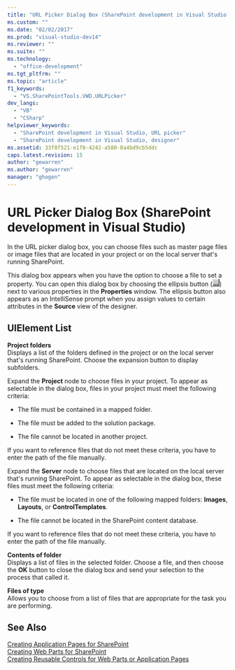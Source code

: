 ```yaml
---
title: "URL Picker Dialog Box (SharePoint development in Visual Studio) | Microsoft Docs"
ms.custom: ""
ms.date: "02/02/2017"
ms.prod: "visual-studio-dev14"
ms.reviewer: ""
ms.suite: ""
ms.technology: 
  - "office-development"
ms.tgt_pltfrm: ""
ms.topic: "article"
f1_keywords: 
  - "VS.SharePointTools.VWD.URLPicker"
dev_langs: 
  - "VB"
  - "CSharp"
helpviewer_keywords: 
  - "SharePoint development in Visual Studio, URL picker"
  - "SharePoint development in Visual Studio, designer"
ms.assetid: 33f8f521-e1f8-4242-a580-8a4bd9cb5ddc
caps.latest.revision: 15
author: "gewarren"
ms.author: "gewarren"
manager: "ghogen"
---
```

# URL Picker Dialog Box (SharePoint development in Visual Studio)
  In the URL picker dialog box, you can choose files such as master page files or image files that are located in your project or on the local server that's running SharePoint.  
  
 This dialog box appears when you have the option to choose a file to set a property. You can open this dialog box by choosing the ellipsis button (![ASP.NET Mobile Designer ellipse](../sharepoint/media/mwellipsis.gif "ASP.NET Mobile Designer ellipse")) next to various properties in the **Properties** window. The ellipsis button also appears as an IntelliSense prompt when you assign values to certain attributes in the **Source** view of the designer.  
  
## UIElement List  
 **Project folders**  
 Displays a list of the folders defined in the project or on the local server that's running SharePoint. Choose the expansion button to display subfolders.  
  
 Expand the **Project** node to choose files in your project. To appear as selectable in the dialog box, files in your project must meet the following criteria:  
  
-   The file must be contained in a mapped folder.  
  
-   The file must be added to the solution package.  
  
-   The file cannot be located in another project.  
  
 If you want to reference files that do not meet these criteria, you have to enter the path of the file manually.  
  
 Expand the **Server** node to choose files that are located on the local server that's running SharePoint. To appear as selectable in the dialog box, these files must meet the following criteria:  
  
-   The file must be located in one of the following mapped folders: **Images**, **Layouts**, or **ControlTemplates**.  
  
-   The file cannot be located in the SharePoint content database.  
  
 If you want to reference files that do not meet these criteria, you have to enter the path of the file manually.  
  
 **Contents of folder**  
 Displays a list of files in the selected folder. Choose a file, and then choose the **OK** button to close the dialog box and send your selection to the process that called it.  
  
 **Files of type**  
 Allows you to choose from a list of files that are appropriate for the task you are performing.  
  
## See Also  
 [Creating Application Pages for SharePoint](../sharepoint/creating-application-pages-for-sharepoint.md)   
 [Creating Web Parts for SharePoint](../sharepoint/creating-web-parts-for-sharepoint.md)   
 [Creating Reusable Controls for Web Parts or Application Pages](../sharepoint/creating-reusable-controls-for-web-parts-or-application-pages.md)   
  
  